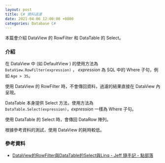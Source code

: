 ```yaml
---
layout: post
title: C# 資料過濾
date: 2021-04-06 12:00:00 +0800
categories: Database C#
--- 
```


本篇會介紹 DataView 的 RowFilter 和 DataTable 的 Select。

### 介紹

在 DataView 中 (如 DefaultView ) 的使用方法為 `DataView.RowFilter(expression)` ， *expression* 為 SQL 中的 Where 子句，例如 `Age > 35`。

使用 DataView 的 RowFilter 時，不會傳回資料，過濾的結果直接在 DataView 內呈現。

DataTable 本身提供 Select 方法，使用方法為 `DataTable.Select(expression)`，*expression* 一樣為 Where 子句。

使用 DataTable 的 Select 時，會傳回 DataRow 陣列。

根據參考資料的測試，使用 DataView 的耗時較低。

### 參考資料

- [DataView的RowFilter與DataTable的Select與Linq - Jeff 隨手記 - 點部落](https://dotblogs.com.tw/jeff-yeh/2010/09/28/17972)